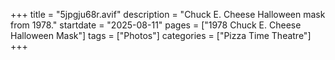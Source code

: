 +++
title = "5jpgju68r.avif"
description = "Chuck E. Cheese Halloween mask from 1978."
startdate = "2025-08-11"
pages = ["1978 Chuck E. Cheese Halloween Mask"]
tags = ["Photos"]
categories = ["Pizza Time Theatre"]
+++
